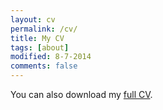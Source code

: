 ```yaml
---
layout: cv
permalink: /cv/
title: My CV
tags: [about]
modified: 8-7-2014
comments: false
---
```


You can also download my [full CV]({{site.url}}/cv/cvbuenz.pdf).

